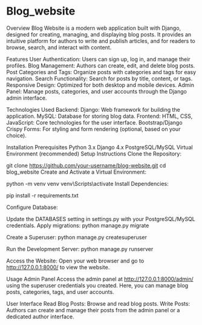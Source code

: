 # Blog_website

Overview
Blog Website is a modern web application built with Django, designed for creating, managing, and displaying blog posts. It provides an intuitive platform for authors to write and publish articles, and for readers to browse, search, and interact with content.

Features
User Authentication: Users can sign up, log in, and manage their profiles.
Blog Management: Authors can create, edit, and delete blog posts.
Post Categories and Tags: Organize posts with categories and tags for easy navigation.
Search Functionality: Search for posts by title, content, or tags.
Responsive Design: Optimized for both desktop and mobile devices.
Admin Panel: Manage posts, categories, and user accounts through the Django admin interface.

Technologies Used
Backend:
Django: Web framework for building the application.
MySQL: Database for storing blog data.
Frontend:
HTML, CSS, JavaScript: Core technologies for the user interface.
Bootstrap/Django Crispy Forms: For styling and form rendering (optional, based on your choice).

Installation
Prerequisites
Python 3.x
Django 4.x
PostgreSQL/MySQL
Virtual Environment (recommended)
Setup Instructions
Clone the Repository:

git clone https://github.com/your-username/blog-website.git
cd blog_website
Create and Activate a Virtual Environment:

python -m venv venv
venv\Scripts\activate
Install Dependencies:

pip install -r requirements.txt

Configure Database:

Update the DATABASES setting in settings.py with your PostgreSQL/MySQL credentials.
Apply migrations:
python manage.py migrate

Create a Superuser:
python manage.py createsuperuser

Run the Development Server:
python manage.py runserver

Access the Website:
Open your web browser and go to http://127.0.0.1:8000/ to view the website.

Usage
Admin Panel
Access the admin panel at http://127.0.0.1:8000/admin/ using the superuser credentials you created. Here, you can manage blog posts, categories, tags, and user accounts.

User Interface
Read Blog Posts: Browse and read blog posts.
Write Posts: Authors can create and manage their posts from the admin panel or a dedicated author interface.
